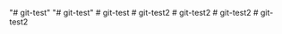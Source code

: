 "# git-test" 
"# git-test" 
#   g i t - t e s t  
 #   g i t - t e s t 2  
 #   g i t - t e s t 2  
 #   g i t - t e s t 2  
 #   g i t - t e s t 2  
 
